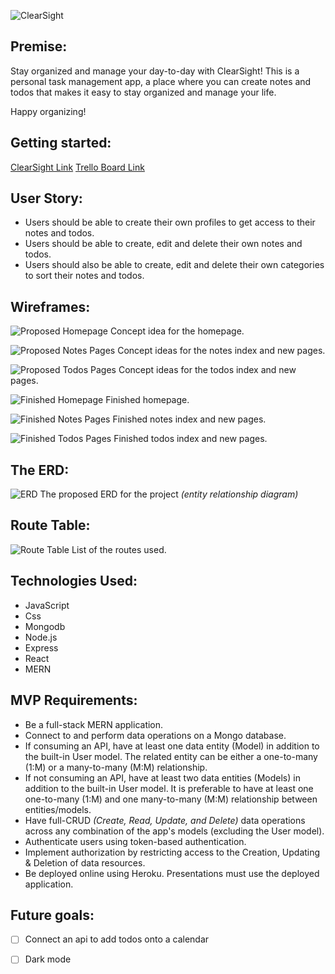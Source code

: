 <!-- # ClearSight -->
![ClearSight](./img/clearsight.png)


## Premise: 

Stay organized and manage your day-to-day with ClearSight!
This is a personal task management app, a place where you can create notes and todos that makes it easy to stay organized and manage your life. 

Happy organizing!


## Getting started:
[ClearSight Link](https://great-reads-project.herokuapp.com)
[Trello Board Link](https://trello.com/invite/b/LqfJ94a2/8a2a0c57a5bff3e1d0ffb2942ebff9af/group-project)


## User Story:

- Users should be able to create their own profiles to get access to their notes and todos.
- Users should be able to create, edit and delete their own notes and todos.
- Users should also be able to create, edit and delete their own categories to sort their notes and todos.


## Wireframes:
 
![Proposed Homepage](./img/proposed-homepage.png)
Concept idea for the homepage.

![Proposed Notes Pages](./img/proposed-notes-pages.png)
Concept ideas for the notes index and new pages.

![Proposed Todos Pages](./img/proposed-todo-list-pages.png)
Concept ideas for the todos index and new pages.

![Finished Homepage](./img/)
Finished homepage.

![Finished Notes Pages](./img/)
Finished notes index and new pages.

![Finished Todos Pages](./img/)
Finished todos index and new pages.

## The ERD: 

![ERD](./img/ERD.png)
The proposed ERD for the project *(entity relationship diagram)*


## Route Table:
 ![Route Table](./img/routes.png)
List of the routes used.

## Technologies Used:
- JavaScript
- Css
- Mongodb
- Node.js
- Express
- React
- MERN

## MVP Requirements:
- Be a full-stack MERN application.
- Connect to and perform data operations on a Mongo database.
- If consuming an API, have at least one data entity (Model) in addition to the built-in User model. The related entity can be either a one-to-many (1:M) or a many-to-many (M:M) relationship.
- If not consuming an API, have at least two data entities (Models) in addition to the built-in User model. It is preferable to have at least one one-to-many (1:M) and one many-to-many (M:M) relationship between entities/models.
- Have full-CRUD *(Create, Read, Update, and Delete)* data operations across any combination of the app's models (excluding the User model). 
- Authenticate users using token-based authentication.
- Implement authorization by restricting access to the Creation, Updating & Deletion of data resources.
- Be deployed online using Heroku. Presentations must use the deployed application.



## Future goals:
- [ ] Connect an api to add todos onto a calendar
- [ ] Dark mode


